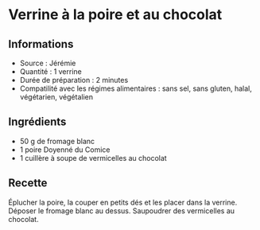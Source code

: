 # Verrine à la poire et au chocolat

## Informations
* Source : Jérémie
* Quantité : 1 verrine
* Durée de préparation : 2 minutes
* Compatilité avec les régimes alimentaires : sans sel, sans gluten, halal, végétarien, végétalien

## Ingrédients
* 50 g de fromage blanc
* 1 poire Doyenné du Comice
* 1 cuillère à soupe de vermicelles au chocolat

## Recette
Éplucher la poire, la couper en petits dés et les placer dans la verrine. Déposer le fromage blanc au dessus. Saupoudrer des vermicelles au chocolat.
